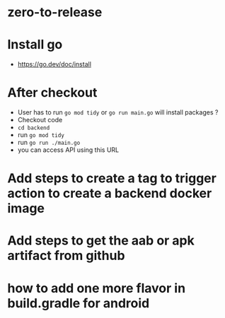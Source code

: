 # zero-to-release

# Install go
- https://go.dev/doc/install


# After checkout
- User has to run  `go mod tidy` or `go run main.go` will install packages ?
- Checkout code
- `cd backend`
- run `go mod tidy`
- run `go run ./main.go`
- you can access API using this URL

# Add steps to create a tag to trigger action to create a backend docker image

# Add steps to get the aab or apk artifact from github

# how to add one more flavor in build.gradle for android

